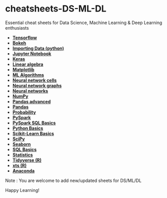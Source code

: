 # cheatsheets-DS-ML-DL
Essential cheat sheets for Data Science, Machine Learning &amp; Deep Learning enthusiasts 

 - [**Tensorflow**](https://github.com/TheHexa1/cheatsheets-DS-ML-DL/blob/master/Tensorflow_cheatsheet.pdf)<br>
 - [**Bokeh**](https://github.com/TheHexa1/cheatsheets-DS-ML-DL/blob/master/bokeh_cheatsheet.pdf)<br>
 - [**Importing Data (python)**](https://github.com/TheHexa1/cheatsheets-DS-ML-DL/blob/master/importing_data_python_cheatsheet.pdf)<br>
 - [**Jupyter Notebook**](https://github.com/TheHexa1/cheatsheets-DS-ML-DL/blob/master/jupyter_notebook_cheatsheet.pdf)<br>
 - [**Keras**](https://github.com/TheHexa1/cheatsheets-DS-ML-DL/blob/master/keras_cheatsheet.pdf)<br>
 - [**Linear algebra**](https://github.com/TheHexa1/cheatsheets-DS-ML-DL/blob/master/linear_algebra_in_4_pages.pdf)<br>
 - [**Matplotlib**](https://github.com/TheHexa1/cheatsheets-DS-ML-DL/blob/master/matplotlib_cheatsheet.pdf)<br>
 - [**ML Algorithms**](https://github.com/TheHexa1/cheatsheets-DS-ML-DL/blob/master/ml_algorithm_cheatsheet.png)<br>
 - [**Neural network cells**](https://github.com/TheHexa1/cheatsheets-DS-ML-DL/blob/master/neural_network_cells.png)<br>
 - [**Neural network graphs**](https://github.com/TheHexa1/cheatsheets-DS-ML-DL/blob/master/neural_network_graphs.png)<br>
 - [**Neural networks**](https://github.com/TheHexa1/cheatsheets-DS-ML-DL/blob/master/neural_networks.png)<br>
 - [**NumPy**](https://github.com/TheHexa1/cheatsheets-DS-ML-DL/blob/master/numpy_cheatsheet.pdf)<br>
 - [**Pandas advanced**](https://github.com/TheHexa1/cheatsheets-DS-ML-DL/blob/master/pandas_advanced_cheatsheet.pdf)<br>
 - [**Pandas**](https://github.com/TheHexa1/cheatsheets-DS-ML-DL/blob/master/pandas_cheatsheet.pdf)<br>
 - [**Probability**](https://github.com/TheHexa1/cheatsheets-DS-ML-DL/blob/master/probability_cheatsheet.pdf)<br>
 - [**PySpark**](https://github.com/TheHexa1/cheatsheets-DS-ML-DL/blob/master/pyspark_cheatsheet.pdf)<br>
 - [**PySpark SQL Basics**](https://github.com/TheHexa1/cheatsheets-DS-ML-DL/blob/master/pyspark_sql_basics_cheatsheet.pdf)<br>
 - [**Python Basics**](https://github.com/TheHexa1/cheatsheets-DS-ML-DL/blob/master/python_basics_cheatsheet.pdf)<br>
 - [**Scikit-Learn Basics**](https://github.com/TheHexa1/cheatsheets-DS-ML-DL/blob/master/scikit_learn_cheatsheet.pdf)<br>
 - [**SciPy**](https://github.com/TheHexa1/cheatsheets-DS-ML-DL/blob/master/scipy_cheatsheet.pdf)<br>
 - [**Seaborn**](https://github.com/TheHexa1/cheatsheets-DS-ML-DL/blob/master/seaborn_cheatsheet.pdf)<br>
 - [**SQL Basics**](https://github.com/TheHexa1/cheatsheets-DS-ML-DL/blob/master/sql_cheatsheet.pdf)<br>
 - [**Statistics**](https://github.com/TheHexa1/cheatsheets-DS-ML-DL/blob/master/stats_handout.pdf)<br>
 - [**Tidyverse (R)**](https://github.com/TheHexa1/cheatsheets-DS-ML-DL/blob/master/tidyverse_R_cheatsheet.pdf)<br>
 - [**xts (R)**](https://github.com/TheHexa1/cheatsheets-DS-ML-DL/blob/master/xts_in_R_cheatsheet.pdf)<br>
 - [**Anaconda**](https://github.com/TheHexa1/cheatsheets-DS-ML-DL/blob/master/conda-cheatsheet.pdf)<br>
 
 Note : You are welcome to add new/updated sheets for DS/ML/DL
 
 Happy Learning!
 
